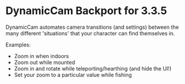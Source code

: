 # DynamicCam Backport for 3.3.5
DynamicCam automates camera transitions (and settings) between the many different 'situations' that your character can find themselves in.

Examples:
* Zoom in when indoors
* Zoom out while mounted
* Zoom in and rotate while teleporting/hearthing (and hide the UI!)
* Set your zoom to a particular value while fishing
